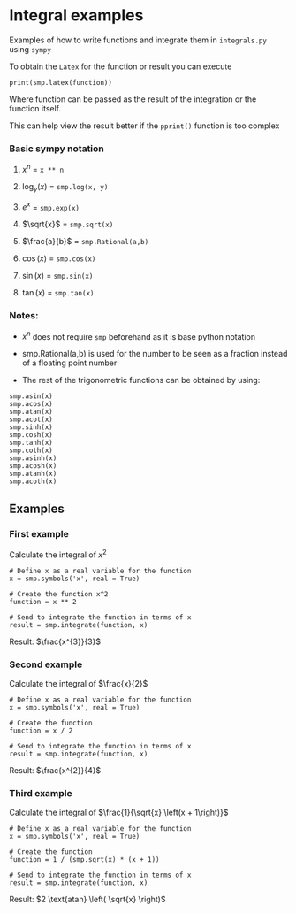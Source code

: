 # **Integral examples**

Examples of how to write functions and integrate them in `integrals.py` using `sympy`

To obtain the `Latex` for the function or result you can execute

```
print(smp.latex(function))
```

Where function can be passed as the result of the integration or the function itself.

This can help view the result better if the `pprint()` function is too complex

### **Basic sympy notation**

1. $x^n$ = `x ** n`

3. $\log_{y}(x)$ = `smp.log(x, y)`

4. $e^x$ = `smp.exp(x)`

2. $\sqrt{x}$ = `smp.sqrt(x)`

5. $\frac{a}{b}$ = `smp.Rational(a,b)`

6. $\cos(x)$ = `smp.cos(x)`

7. $\sin(x)$ = `smp.sin(x)`

8. $\tan(x)$ = `smp.tan(x)`


### **Notes:**

+ $x^n$ does not require `smp` beforehand as it is base python notation

+ smp.Rational(a,b) is used for the number to be seen as a fraction instead of a floating point number

+ The rest of the trigonometric functions can be obtained by using: 

```
smp.asin(x) 
smp.acos(x) 
smp.atan(x)
smp.acot(x)
smp.sinh(x)
smp.cosh(x)
smp.tanh(x)
smp.coth(x)
smp.asinh(x)
smp.acosh(x)
smp.atanh(x)
smp.acoth(x)
```

## **Examples**

### **First example**

Calculate the integral of $x^2$

```
# Define x as a real variable for the function
x = smp.symbols('x', real = True)

# Create the function x^2
function = x ** 2

# Send to integrate the function in terms of x
result = smp.integrate(function, x)
```
Result: $\frac{x^{3}}{3}$

### **Second example**

Calculate the integral of $\frac{x}{2}$

```
# Define x as a real variable for the function
x = smp.symbols('x', real = True)

# Create the function
function = x / 2

# Send to integrate the function in terms of x
result = smp.integrate(function, x)
```

Result: $\frac{x^{2}}{4}$

### **Third example**

Calculate the integral of $\frac{1}{\sqrt{x} \left(x + 1\right)}$

```
# Define x as a real variable for the function
x = smp.symbols('x', real = True)

# Create the function
function = 1 / (smp.sqrt(x) * (x + 1))

# Send to integrate the function in terms of x
result = smp.integrate(function, x)
```

Result: $2 \text{atan} \left( \sqrt{x} \right)$


